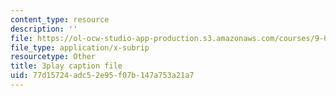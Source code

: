 ```yaml
---
content_type: resource
description: ''
file: https://ol-ocw-studio-app-production.s3.amazonaws.com/courses/9-00sc-introduction-to-psychology-fall-2011/77d15724adc52e95f07b147a753a21a7_QvK6YdFKMY8.srt
file_type: application/x-subrip
resourcetype: Other
title: 3play caption file
uid: 77d15724-adc5-2e95-f07b-147a753a21a7
---
```

